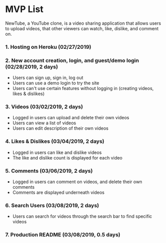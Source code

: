 # MVP List

NewTube, a YouTube clone, is a video sharing application that allows users to upload videos, that other viewers can watch, like, dislike, and comment on.

### 1. Hosting on Heroku (02/27/2019)

### 2. New account creation, login, and guest/demo login (02/28/2019, 2 days)
  + Users can sign up, sign in, log out
  + Users can use a demo login to try the site
  + Users can't use certain features without logging in (creating videos, likes & dislikes)

### 3. Videos (03/02/2019, 2 days)
  + Logged in users can upload and delete their own videos
  + Users can view a list of videos
  + Users can edit description of their own videos

### 4. Likes & Dislikes (03/04/2019, 2 days)
  + Logged in users can like and dislike videos
  + The like and dislike count is displayed for each video

### 5. Comments (03/06/2019, 2 days)
  + Logged in users can comment on videos, and delete their own comments
  + Comments are displayed underneath videos

### 6. Search Users (03/08/2019, 2 days)
  + Users can search for videos through the search bar to find specific videos

### 7. Production README (03/08/2019, 0.5 days)
